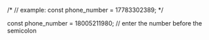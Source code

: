 /*
// example:
const phone_number = 17783302389;
*/

const phone_number = 18005211980; // enter the number before the semicolon
